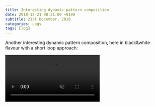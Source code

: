```yaml
---
title: Interesting dynamic pattern composition
date: 2018-12-21 08:21:00 +0100
subtitle: 21st December, 2018
categories: Logs
tags: [log]
---
```


Another interesting dynamic pattern composition, here in black&white flavour with a short loop approach:

<video autoplay muted loop src="../assets/log/n430_flabio_pattern_dribbble.mp4"></video>
